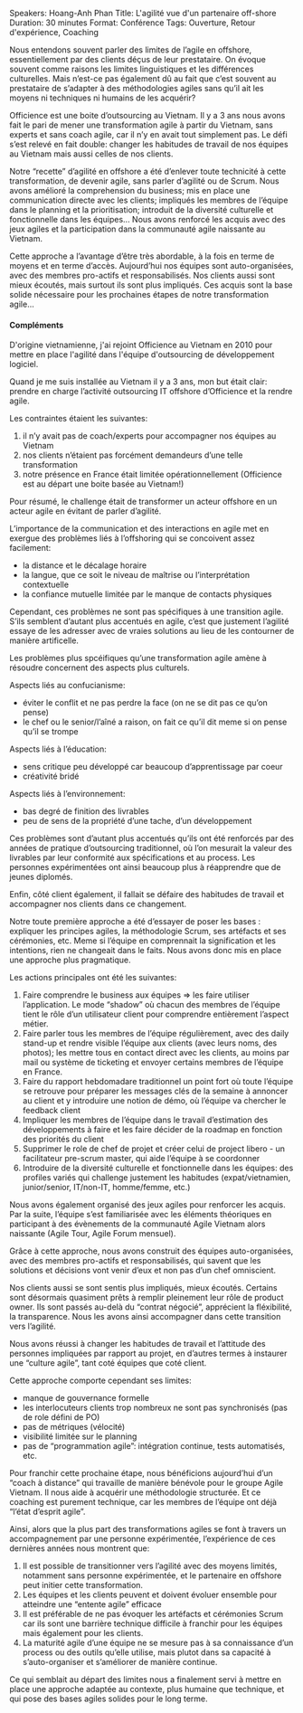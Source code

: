 Speakers: Hoang-Anh Phan
Title: L'agilité vue d'un partenaire off-shore
Duration: 30 minutes
Format: Conférence
Tags: Ouverture, Retour d'expérience, Coaching

Nous entendons souvent parler des limites de l’agile en offshore, essentiellement par des clients déçus de leur prestataire.
On évoque souvent comme raisons les limites linguistiques et les différences culturelles.
Mais n’est-ce pas également dû au fait que c’est souvent au prestataire de s’adapter à des méthodologies agiles sans qu’il ait les moyens ni techniques ni humains de les acquérir?

Officience est une boite d’outsourcing au Vietnam.
Il y a 3 ans nous avons fait le pari de mener une transformation agile à partir du Vietnam, sans experts et sans coach agile, car il n’y en avait tout simplement pas.
Le défi s’est relevé en fait double: changer les habitudes de travail de nos équipes au Vietnam mais aussi celles de nos clients.

Notre “recette” d’agilité en offshore a été d’enlever toute technicité à cette transformation, de devenir agile, sans parler d’agilité ou de Scrum.
Nous avons amélioré la comprehension du business; mis en place une communication directe avec les clients; impliqués les membres de l’équipe dans le planning et la prioritisation;  introduit de la diversité culturelle et fonctionnelle dans les équipes...
Nous avons renforcé les acquis avec des jeux agiles et la participation dans la communauté agile naissante au Vietnam.

Cette approche a l’avantage d’être très abordable, à la fois en terme de moyens et en terme d’accès.
Aujourd’hui nos équipes sont auto-organisées, avec des membres pro-actifs et responsabilisés.
Nos clients aussi sont mieux écoutés, mais surtout ils sont plus impliqués.
Ces acquis sont la base solide nécessaire pour les prochaines étapes de notre transformation agile...

#### Compléments

D'origine vietnamienne, j'ai rejoint Officience au Vietnam en 2010 pour mettre en place l'agilité dans l'équipe d'outsourcing de développement logiciel.

Quand je me suis installée au Vietnam  il y a 3 ans, mon but était clair: prendre en charge l’activité outsourcing IT offshore d’Officience et la rendre agile.

Les contraintes étaient les suivantes:
1. il n’y avait pas de coach/experts pour accompagner nos équipes au Vietnam
2. nos clients n’étaient pas forcément demandeurs d’une telle transformation
3. notre présence en France était limitée opérationnellement (Officience est au départ une boite basée au Vietnam!)

Pour résumé, le challenge était de transformer un acteur offshore en un acteur agile en évitant de parler d’agilité.

L’importance de la communication et des interactions en agile met en exergue des problèmes liés à l’offshoring qui se concoivent assez facilement:

- la distance et le décalage horaire
- la langue, que ce soit le niveau de maîtrise ou l’interprétation contextuelle
- la confiance mutuelle limitée par le manque de contacts physiques

Cependant, ces problèmes ne sont pas spécifiques à une transition agile.
S’ils semblent d’autant plus accentués en agile, c’est que justement l’agilité essaye de les adresser avec de vraies solutions au lieu de les contourner de manière artificelle.

Les problèmes plus spcéifiques qu’une transformation agile amène à résoudre concernent des aspects plus culturels.

Aspects liés au confucianisme:

- éviter le conflit et ne pas perdre la face (on ne se dit pas ce qu’on pense)
- le chef ou le senior/l’aîné a raison, on fait ce qu’il dit meme si on pense qu’il se trompe

Aspects liés à l’éducation:

- sens critique peu développé car beaucoup d’apprentissage par coeur
- créativité bridé

Aspects liés à l’environnement:

- bas degré de finition des livrables
- peu de sens de la propriété d’une tache, d’un développement

Ces problèmes sont d’autant plus accentués qu’ils ont été renforcés par des années de pratique d’outsourcing traditionnel, où l’on mesurait la valeur des livrables par leur conformité aux spécifications et au process.
Les personnes expérimentées ont ainsi beaucoup plus à réapprendre que de jeunes diplomés.

Enfin, côté client également, il fallait se défaire des habitudes de travail et accompagner nos clients dans ce changement.

Notre toute première approche a été d’essayer de poser les bases : expliquer les principes agiles, la méthodologie Scrum, ses artéfacts et ses cérémonies, etc.
Meme si l’équipe en comprennait la signification et les intentions, rien ne changeait dans le faits.
Nous avons donc mis en place une approche plus pragmatique.

Les actions principales ont été les suivantes:

1. Faire comprendre le business aux équipes => les faire utiliser l’application.
Le mode “shadow” où chacun des membres de l’équipe tient le rôle d’un utilisateur client pour comprendre entièrement l’aspect métier.
2. Faire parler tous les membres de l’équipe régulièrement, avec des daily stand-up et rendre visible l’équipe aux clients (avec leurs noms, des photos); les mettre tous en contact direct avec les clients, au moins par mail ou système de ticketing et envoyer certains membres de l’équipe en France.
3. Faire du rapport hebdomadare traditionnel un point fort où toute l’équipe se retrouve pour préparer les messages clés de la semaine à annoncer au client et y introduire une notion de démo, où l’équipe va chercher le feedback client
4. Impliquer les membres de l’équipe dans le travail d’estimation des développements à faire et les faire décider de la roadmap en fonction des priorités du client
5. Supprimer le role de chef de projet et créer celui de project libero - un facilitateur pre-scrum master, qui aide l’équipe à se coordonner
6. Introduire de la diversité culturelle et fonctionnelle dans les équipes: des profiles variés qui challenge justement les habitudes (expat/vietnamien, junior/senior, IT/non-IT, homme/femme, etc.)

Nous avons également organisé des jeux agiles pour renforcer les acquis.
Par la suite, l’équipe s’est familiarisée avec les éléments théoriques en participant à des évènements de la communauté Agile Vietnam alors naissante (Agile Tour, Agile Forum mensuel).

Grâce à cette approche, nous avons construit des équipes auto-organisées, avec des membres pro-actifs et responsabilisés, qui savent que les solutions et décisions vont venir d’eux et non pas d’un chef omniscient.

Nos clients aussi se sont sentis plus impliqués, mieux écoutés.
Certains sont désormais quasiment prêts à remplir pleinement leur rôle de product owner. Ils sont passés au-delà du “contrat négocié”, apprécient la fléxibilité, la transparence. Nous les avons ainsi accompagner dans cette transition vers l’agilité.

Nous avons réussi à changer les habitudes de travail et l’attitude des personnes impliquées par rapport au projet, en d’autres termes à instaurer une “culture agile”, tant coté équipes que coté client.

Cette approche comporte cependant ses limites:

- manque de gouvernance formelle
- les interlocuteurs clients trop nombreux ne sont pas synchronisés (pas de role défini de PO)
- pas de métriques (vélocité)
- visibilité limitée sur le planning
- pas de “programmation agile”: intégration continue, tests automatisés, etc.

Pour franchir cette prochaine étape, nous bénéficions aujourd’hui d’un “coach à distance” qui travaille de manière bénévole pour le groupe Agile Vietnam.
Il nous aide à acquérir une méthodologie structurée.
Et ce coaching est purement technique, car les membres de l’équipe ont déjà “l’état d’esprit agile”.

Ainsi, alors que la plus part des transformations agiles se font à travers un accompagnement par une personne expérimentée, l’expérience de ces dernières années nous montrent que:

1. Il est possible de transitionner vers l’agilité avec des moyens limités, notamment sans personne expérimentée, et le partenaire en offshore peut initier cette transformation.
2. Les équipes et les clients peuvent et doivent évoluer ensemble pour atteindre une “entente agile” efficace
3. Il est préférable de ne pas évoquer les artéfacts et cérémonies Scrum car ils sont une barrière technique difficile à franchir pour les équipes mais également pour les clients.
4. La maturité agile d’une équipe ne se mesure pas à sa connaissance d’un process ou des outils qu’elle utilise, mais plutot dans sa capacité à s’auto-organiser et s’améliorer de manière continue.

Ce qui semblait au départ des limites nous a finalement servi à mettre en place une approche adaptée au contexte, plus humaine que technique, et qui pose des bases agiles solides pour le long terme.
